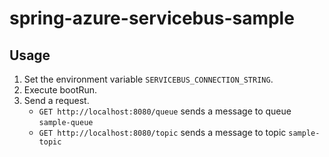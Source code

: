 # spring-azure-servicebus-sample

## Usage

1. Set the environment variable `SERVICEBUS_CONNECTION_STRING`.
2. Execute bootRun.
3. Send a request.
   - `GET http://localhost:8080/queue` sends a message to queue `sample-queue`
   - `GET http://localhost:8080/topic` sends a message to topic `sample-topic`
